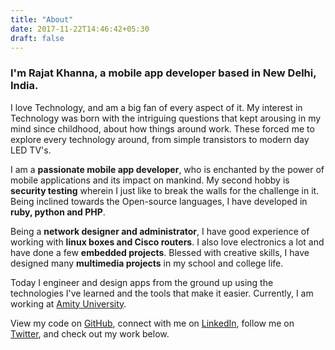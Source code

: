 ```yaml
---
title: "About"
date: 2017-11-22T14:46:42+05:30
draft: false
---
```

### I'm **Rajat Khanna**, a **mobile app developer** based in New Delhi, India.

I love Technology, and am a big fan of every aspect of it. My interest in Technology was born with the intriguing questions that kept arousing in my mind since childhood, about how things around work. These forced me to explore every technology around, from simple transistors to modern day LED TV's.

[comment]: # (I am **passionate Hacker**, who loves to break every security for the challenge in it. My second hobby is **application development for iOS, Android and WP8**.)
I am a **passionate mobile app developer**, who is enchanted by the power of mobile applications and its impact on mankind. My second hobby is **security testing** wherein I just like to break the walls for the challenge in it. Being inclined towards the Open-source languages, I have developed in **ruby, python and PHP**.

Being a **network designer and administrator**, I have good experience of working with **linux boxes and Cisco routers**. I also love electronics a lot and have done a few **embedded projects**. Blessed with creative skills, I have designed many **multimedia projects** in my school and college life.

Today I engineer and design apps from the ground up using the technologies I've learned and the tools that make it easier. Currently, I am working at [Amity University](http://amity.edu/).

View my code on [GitHub](https://github.com/legalimpurity), connect with me on [LinkedIn](https://linkedin.com/in/rajatkhanna08), follow me on [Twitter](https://twitter.com/legalimpurity), and check out my work below.
